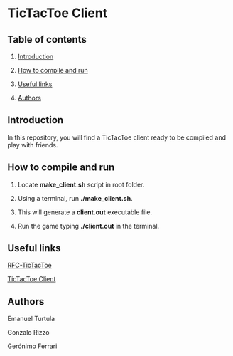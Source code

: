 # TicTacToe Client

## Table of contents

1. [Introduction](#introduction)

2. [How to compile and run](#how-to-compile-and-run)  

3. [Useful links](#useful-links)

4. [Authors](#authors)

## Introduction
<a name="introduction"/>

In this repository, you will find a TicTacToe client ready to be compiled and play with friends.

## How to compile and run
<a name="how-to-compile-and-run"/>

1. Locate **make_client.sh** script in root folder. 

2. Using a terminal, run **./make_client.sh**. 

3. This will generate a **client.out** executable file. 

4. Run the game typing **./client.out** in the terminal.

## Useful links
<a name="useful-links"/>

<a href="https://docs.google.com/document/d/1eurJnPB9OFcRuYwLIdP7G9ug2nZrvtSjIa1J8TGMKkw/edit" target="_top">RFC-TicTacToe</a>

<a href="https://github.com/emanuelturtula/t3p-server" target="_top">TicTacToe Client</a>

## Authors
<a name="authors"/>

Emanuel Turtula

Gonzalo Rizzo

Gerónimo Ferrari
